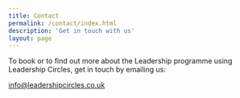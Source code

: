```yaml
---
title: Contact
permalink: /contact/index.html
description: 'Get in touch with us'
layout: page
---
```


To book or to find out more about the Leadership programme using Leadership Circles, get in touch by emailing us:

info@leadershipcircles.co.uk
